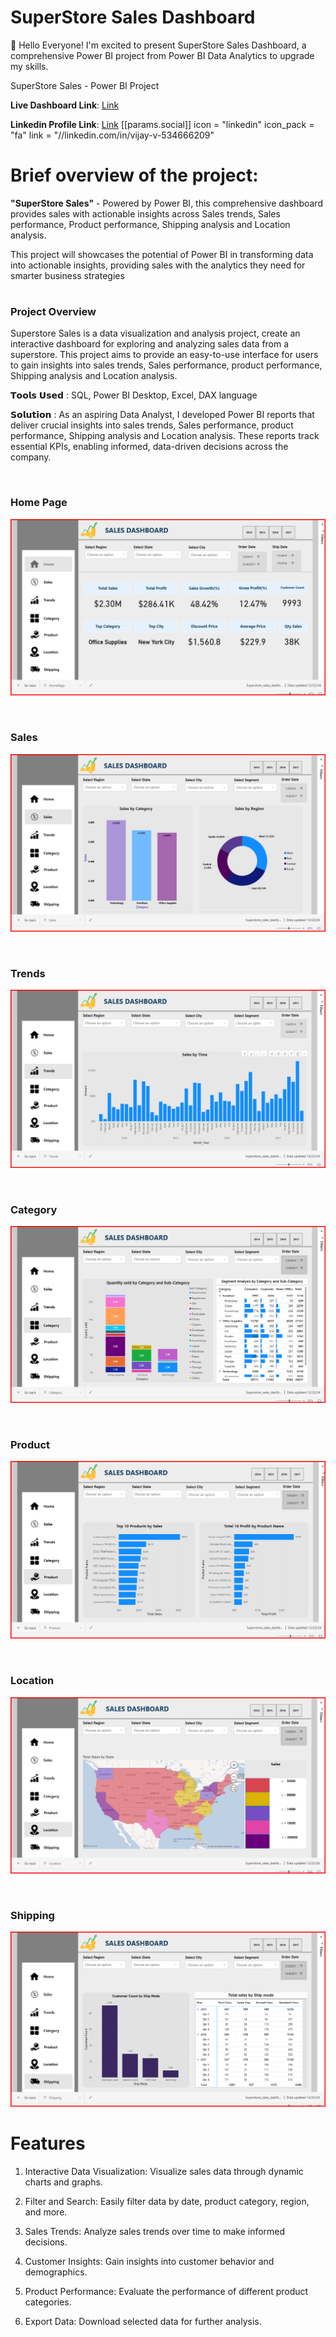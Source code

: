 # SuperStore Sales Dashboard


👋 Hello Everyone!
I'm excited to present SuperStore Sales Dashboard, a comprehensive Power BI project from Power BI Data Analytics to upgrade my skills.

SuperStore Sales - Power BI Project

**Live Dashboard Link**: [Link](https://app.powerbi.com/groups/me/reports/d7d1ee26-87ad-418a-9d52-16bcff23ce51/af22ef29294bb3acb0a9?experience=power-bi)

**Linkedin Profile Link**: [Link](www.linkedin.com/in/vijay-v-534666209)
 [[params.social]]
    icon = "linkedin"
    icon_pack = "fa"
    link = "//linkedin.com/in/vijay-v-534666209"

# Brief overview of the project:

**"SuperStore Sales"** - Powered by Power BI, this comprehensive dashboard provides sales with actionable insights across Sales trends, Sales performance, Product performance, Shipping analysis and Location analysis.

This project will showcases the potential of Power BI in transforming data into actionable insights, providing sales with the analytics they need for smarter business strategies

# <h3> Project Overview<br/> </h3>
Superstore Sales is a data visualization and analysis project, create an interactive dashboard for exploring and analyzing sales data from a superstore. This project aims to provide an easy-to-use interface for users to gain insights into sales trends, Sales performance, product performance, Shipping analysis and Location analysis.

𝗧𝗼𝗼𝗹𝘀 𝗨𝘀𝗲𝗱 : SQL, Power BI Desktop, Excel, DAX language

𝗦𝗼𝗹𝘂𝘁𝗶𝗼𝗻 :
As an aspiring Data Analyst, I developed Power BI reports that deliver crucial insights into sales trends, Sales performance, product performance, Shipping analysis and Location analysis. These reports track essential KPIs, enabling informed, data-driven decisions across the company.

<br/>**<h3>Home Page</h3>** 

<p align="center">
  <img src="Homepage_Sales.png" title="Home Page" >
</p>

<br/>**<h3>Sales</h3>** 

<p align="center">
  <img src="Sales_sales.png" title="Sales" >
</p>

<br/>**<h3>Trends</h3>** 

<p align="center">
  <img src="Trend_sales.png" title="Trends" >
</p>

<br/>**<h3>Category</h3>** 

<p align="center">
  <img src="Category_sales.png" title="Category" >
</p>

<br/>**<h3>Product</h3>** 

<p align="center">
  <img src="product_sales.png" title="Product" >
</p>

<br/>**<h3>Location</h3>** 

<p align="center">
  <img src="location_sales.png" title="Location" >
</p>

<br/>**<h3>Shipping</h3>** 

<p align="center">
  <img src="shipping_sales.png" title="Shipping" >
</p>

# Features
1. Interactive Data Visualization: Visualize sales data through dynamic charts and graphs.
   
2. Filter and Search: Easily filter data by date, product category, region, and more.

3. Sales Trends: Analyze sales trends over time to make informed decisions.
   
4. Customer Insights: Gain insights into customer behavior and demographics.

5. Product Performance: Evaluate the performance of different product categories.

6. Export Data: Download selected data for further analysis.
